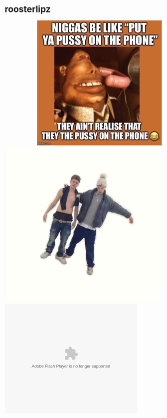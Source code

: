 # roosterlipz

<img align="right" width="400" height="400" src="images/55882351_788988708148989_6144011675398832128_n.jpg">
<img src="images/rare.png">

<object width="425" height="350">
  <param name="movie" value="https://www.youtube.com/watch?v=D9izSl9euRc" />
  <param name="wmode" value="transparent" />
  <embed src="http://https://www.youtube.com/watch?v=D9izSl9euRc"
         type="application/x-shockwave-flash"
         wmode="transparent" width="425" height="350" />
</object>
